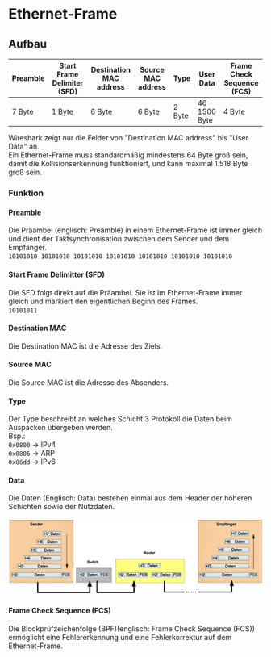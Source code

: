 # Ethernet-Frame

## Aufbau

| Preamble | Start Frame Delimiter (SFD) | Destination MAC address | Source MAC address | Type   | User Data      | Frame Check Sequence (FCS) |
| -------- | --------------------------- | ----------------------- | ------------------ | ------ | -------------- | -------------------------- |
| 7 Byte   | 1 Byte                      | 6 Byte                  | 6 Byte             | 2 Byte | 46 - 1500 Byte | 4 Byte                     |

Wireshark zeigt nur die Felder von "Destination MAC address" bis "User Data" an.  
Ein Ethernet-Frame muss standardmäßig mindestens 64 Byte groß sein, damit die Kollisionserkennung funktioniert, und kann maximal 1.518 Byte groß sein.

### Funktion

#### Preamble

Die Präambel (englisch: Preamble) in einem Ethernet-Frame ist immer gleich und dient der Taktsynchronisation zwischen dem Sender und dem Empfänger.  
`10101010 10101010 10101010 10101010 10101010 10101010 10101010`

#### Start Frame Delimitter (SFD)

Die SFD folgt direkt auf die Präambel. Sie ist im Ethernet-Frame immer gleich und markiert den eigentlichen Beginn des Frames.  
`10101011`

#### Destination MAC

Die Destination MAC ist die Adresse des Ziels.

#### Source MAC

Die Source MAC ist die Adresse des Absenders.

#### Type

Der Type beschreibt an welches Schicht 3 Protokoll die Daten beim Auspacken übergeben werden.  
Bsp.:  
`0x0800` -> IPv4  
`0x0806` -> ARP  
`0x86dd` -> IPv6

#### Data

Die Daten (Englisch: Data) bestehen einmal aus dem Header der höheren Schichten sowie der Nutzdaten.

![Kapselung der Daten](assets/kapselung.PNG)

#### Frame Check Sequence (FCS)

Die Blockprüfzeichenfolge (BPF)(englisch: Frame Check Sequence (FCS)) ermöglicht eine Fehlererkennung und eine Fehlerkorrektur auf dem Ethernet-Frame.
